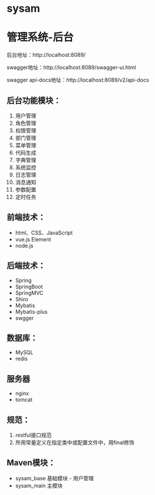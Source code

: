 # sysam
# 管理系统-后台

后台地址：http://localhost:8089/

swagger地址：http://localhost:8089/swagger-ui.html

swagger api-docs地址：http://localhost:8089/v2/api-docs


## 后台功能模块：
1. 用户管理
1. 角色管理
1. 权限管理
1. 部门管理
1. 菜单管理
1. 代码生成
1. 字典管理
1. 系统监控
1. 日志管理
1. 消息通知
1. 参数配置
1. 定时任务



## 前端技术：
- html、CSS、JavaScript
- vue.js  Element
- node.js

## 后端技术：
- Spring
- SpringBoot
- SpringMVC
- Shiro
- Mybatis
- Mybatis-plus
- swgger


## 数据库：
- MySQL
- redis

## 服务器
- nginx
- tomcat


## 规范：
1. restful接口规范
1. 所用常量定义在指定类中或配置文件中，用final修饰


## Maven模块：
- sysam_base 基础模块 - 用户管理
- sysam_main 主模块


